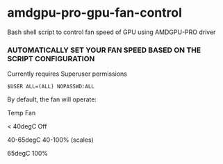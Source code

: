 # amdgpu-pro-gpu-fan-control
Bash shell script to control fan speed of GPU using AMDGPU-PRO driver

### AUTOMATICALLY SET YOUR FAN SPEED BASED ON THE SCRIPT CONFIGURATION

Currently requires Superuser permissions 
```
$USER ALL=(ALL) NOPASSWD:ALL
```

By default, the fan will operate:

  Temp          Fan

 < 40degC      Off

 40-65degC     40-100% (scales)

 65degC        100%

